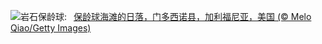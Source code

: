 ![](https://www.bing.com/th?id=OHR.BowlingBallCali_ZH-CN0434558966_UHD.jpg&w=1000)岩石保龄球:&nbsp;&ensp;[保龄球海滩的日落，门多西诺县，加利福尼亚，美国 (© Melo Qiao/Getty Images)](https://www.bing.com/th?id=OHR.BowlingBallCali_ZH-CN0434558966_UHD.jpg)
<br><br/>
